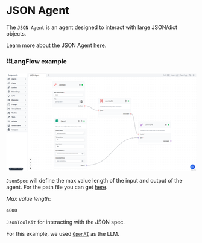 # JSON Agent

The `JSON Agent` is an agent designed to interact with large JSON/dict objects.

Learn more about the JSON Agent [here](https://python.langchain.com/en/latest/modules/agents/toolkits/examples/json.html).

### ⛓️LangFlow example

![JSON Agent](img/json-agent.png)

`JsonSpec` will define the max value length of the input and output of the agent. For the path file you can get [here](https://raw.githubusercontent.com/openai/openai-openapi/master/openapi.yaml).

*Max value length*:

```txt
4000
```

`JsonToolKit` for interacting with the JSON spec. 

For this example, we used [`OpenAI`](https://platform.openai.com/) as the LLM.